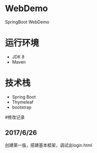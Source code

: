 # WebDemo
SpringBoot WebDemo

# 运行环境
- JDK 8
- Maven

# 技术栈
- Spring Boot
- Thymeleaf
- bootstrap

#修改记录

## 2017/6/26
创建第一版，搭建基本框架，调试出login.html

